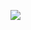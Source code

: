 ![](https://github-profile-summary-cards.vercel.app/api/cards/profile-details?username=luizfnunes&theme=github_dark)
